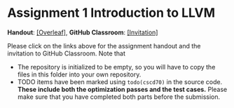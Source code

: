 # Assignment 1 Introduction to LLVM

**Handout**: [\[Overleaf\]](https://www.overleaf.com/read/nvmnmbntgwqn),
**GitHub Classroom**: [\[Invitation\]](https://classroom.github.com/a/ETVBNLfy)

Please click on the links above for the assignment handout and the invitation to
GitHub Classroom. Note that

- The repository is initialized to be empty, so you will have to copy the files
  in this folder into your own repository.
- TODO items have been marked using `todo(cscd70)` in the source code. **These
  include both the optimization passes and the test cases.** Please make sure
  that you have completed both parts before the submission.
